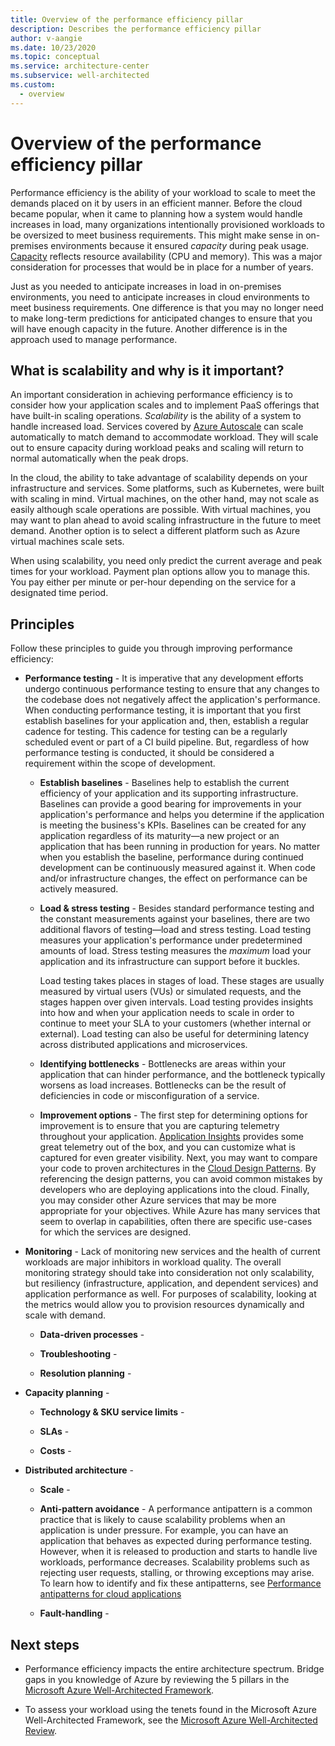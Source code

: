 ```yaml
---
title: Overview of the performance efficiency pillar
description: Describes the performance efficiency pillar
author: v-aangie
ms.date: 10/23/2020
ms.topic: conceptual
ms.service: architecture-center
ms.subservice: well-architected
ms.custom:
  - overview
---
```


# Overview of the performance efficiency pillar

Performance efficiency is the ability of your workload to scale to meet the demands placed on it by users in an efficient manner. Before the cloud became popular, when it came to planning how a system would handle increases in load, many organizations intentionally provisioned workloads to be oversized to meet business requirements. This might make sense in on-premises environments because it ensured *capacity* during peak usage. [Capacity](/azure/api-management/api-management-capacity#what-is-capacity) reflects resource availability (CPU and memory). This was a major consideration for processes that would be in place for a number of years.

Just as you needed to anticipate increases in load in on-premises environments, you need to anticipate increases in cloud environments to meet business requirements. One difference is that you may no longer need to make long-term predictions for anticipated changes to ensure that you will have enough capacity in the future. Another difference is in the approach used to manage performance.

## What is scalability and why is it important?

An important consideration in achieving performance efficiency is to consider how your application scales and to implement PaaS offerings that have built-in scaling operations. *Scalability* is the ability of a system to handle increased load. Services covered by [Azure Autoscale](/azure/azure-monitor/platform/autoscale-overview)<!--replace LINK with new Autoscaling--> can scale automatically to match demand to accommodate workload. They will scale out to ensure capacity during workload peaks and scaling will return to normal automatically when the peak drops.

In the cloud, the ability to take advantage of scalability depends on your infrastructure and services. Some platforms, such as Kubernetes, were built with scaling in mind. Virtual machines, on the other hand, may not scale as easily although scale operations are possible. With virtual machines, you may want to plan ahead to avoid scaling infrastructure in the future to meet demand. Another option is to select a different platform such as Azure virtual machines scale sets.

When using scalability, you need only predict the current average and peak times for your workload. Payment plan options allow you to manage this. You pay either per minute or per-hour depending on the service for a designated time period.

## Principles

Follow these principles to guide you through improving performance efficiency:

- **Performance testing** - It is imperative that any development efforts undergo continuous performance testing to ensure that any changes to the codebase does not negatively affect the application's performance. When conducting performance testing, it is important that you first establish baselines for your application and, then, establish a regular cadence for testing. This cadence for testing can be a regularly scheduled event or part of a CI build pipeline. But, regardless of how performance testing is conducted, it should be considered a requirement within the scope of development.

  - **Establish baselines** - Baselines help to establish the current efficiency of your application and its supporting infrastructure. Baselines can provide a good bearing for improvements in your application's performance and helps you determine if the application is meeting the business's KPIs. Baselines can be created for any application regardless of its maturity&mdash;a new project or an application that has been running in production for years. No matter when you establish the baseline, performance during continued development can be continuously measured against it. When code and/or infrastructure changes, the effect on performance can be actively measured.

  - **Load & stress testing** - Besides standard performance testing and the constant measurements against your baselines, there are two additional flavors of testing&mdash;load and stress testing. Load testing measures your application's performance under predetermined amounts of load. Stress testing measures the _maximum_ load your application and its infrastructure can support before it buckles.

    Load testing takes places in stages of load. These stages are usually measured by virtual users (VUs) or simulated requests, and the stages happen over given intervals. Load testing provides insights into how and when your application needs to scale in order to continue to meet your SLA to your customers (whether internal or external). Load testing can also be useful for determining latency across distributed applications and microservices.

  - **Identifying bottlenecks** - Bottlenecks are areas within your application that can hinder performance, and the bottleneck typically worsens as load increases. Bottlenecks can be the result of deficiencies in code or misconfiguration of a service.

  - **Improvement options** - The first step for determining options for improvement is to ensure that you are capturing telemetry throughout your application. [Application Insights](https://docs.microsoft.com/azure/azure-monitor/app/app-insights-overview) provides some great telemetry out of the box, and you can customize what is captured for even greater visibility. Next, you may want to compare your code to proven architectures in the [Cloud Design Patterns](../../patterns/index-patterns). By referencing the design patterns, you can avoid common mistakes by developers who are deploying applications into the cloud. Finally, you may consider other Azure services that may be more appropriate for your objectives. While Azure has many services that seem to overlap in capabilities, often there are specific use-cases for which the services are designed.
  
- **Monitoring** - Lack of monitoring new services​ and the health of current workloads are major inhibitors in workload quality. The overall monitoring strategy should take into consideration not only scalability, but resiliency (infrastructure, application, and dependent services) and application performance as well. For purposes of scalability, looking at the metrics would allow you to provision resources dynamically and scale with demand.

  - **Data-driven processes** -

  - **Troubleshooting** -

  - **Resolution planning** -

- **Capacity planning** -

  - **Technology & SKU service limits** -

  - **SLAs** -

  - **Costs** -

- **Distributed architecture** -

  - **Scale** -

  - **Anti-pattern avoidance** - A performance antipattern is a common practice that is likely to cause scalability problems when an application is under pressure. For example, you can have an application that behaves as expected during performance testing. However, when it is released to production and starts to handle live workloads, performance decreases. Scalability problems such as rejecting user requests, stalling, or throwing exceptions may arise. To learn how to identify and fix these antipatterns, see [Performance antipatterns for cloud applications](../../antipatterns/index.md)

  - **Fault-handling** -

## Next steps

- Performance efficiency impacts the entire architecture spectrum. Bridge gaps in you knowledge of Azure by reviewing the 5 pillars in the [Microsoft Azure Well-Architected Framework](../index.md).

- To assess your workload using the tenets found in the Microsoft Azure Well-Architected Framework, see the [Microsoft Azure Well-Architected Review](/assessments/?id=azure-architecture-review&mode=pre-assessment).
